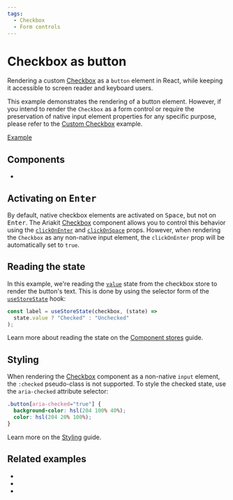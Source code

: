 ```yaml
---
tags:
  - Checkbox
  - Form controls
---
```


# Checkbox as button

<div data-description>

Rendering a custom <a href="/components/checkbox">Checkbox</a> as a <code>button</code> element in React, while keeping it accessible to screen reader and keyboard users.

</div>

<div data-tags></div>

<aside data-type="note" title="Need to render a native checkbox element?">

This example demonstrates the rendering of a button element. However, if you intend to render the `Checkbox` as a form control or require the preservation of native input element properties for any specific purpose, please refer to the [Custom Checkbox](/examples/checkbox-custom) example.

</aside>

<a href="./index.react.tsx" data-playground>Example</a>

## Components

<div data-cards="components">

- [](/components/checkbox)

</div>

## Activating on <kbd>Enter</kbd>

By default, native checkbox elements are activated on <kbd>Space</kbd>, but not on <kbd>Enter</kbd>. The Ariakit [Checkbox](/components/checkbox) component allows you to control this behavior using the [`clickOnEnter`](/reference/checkbox#clickonenter) and [`clickOnSpace`](/reference/checkbox#clickonspace) props. However, when rendering the `Checkbox` as any non-native input element, the `clickOnEnter` prop will be automatically set to `true`.

## Reading the state

In this example, we're reading the [`value`](/reference/use-checkbox-store#value) state from the checkbox store to render the button's text. This is done by using the selector form of the [`useStoreState`](/reference/use-store-state) hook:

```jsx
const label = useStoreState(checkbox, (state) =>
  state.value ? "Checked" : "Unchecked"
);
```

Learn more about reading the state on the [Component stores](/guide/component-stores#reading-the-state) guide.

## Styling

When rendering the [Checkbox](/components/checkbox) component as a non-native `input` element, the `:checked` pseudo-class is not supported. To style the checked state, use the `aria-checked` attribute selector:

```css
.button[aria-checked="true"] {
  background-color: hsl(204 100% 40%);
  color: hsl(204 20% 100%);
}
```

Learn more on the [Styling](/guide/styling) guide.

## Related examples

<div data-cards="examples">

- [](/examples/checkbox-custom)
- [](/examples/checkbox-group)
- [](/examples/menu-item-checkbox)

</div>
